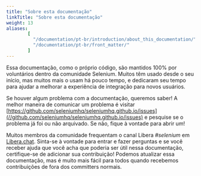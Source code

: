 ```yaml
---
title: "Sobre esta documentação"
linkTitle: "Sobre esta documentação"
weight: 13
aliases: 
        [
          "/documentation/pt-br/introduction/about_this_documentation/",
          "/documentation/pt-br/front_matter/"
        ]  
---
```


Essa documentação, como o próprio código, são mantidos 100% por voluntários
dentro da comunidade Selenium.
Muitos têm usado desde o seu início,
mas muitos mais o usam há pouco tempo,
e dedicaram seu tempo para ajudar a melhorar a experiência de integração
para novos usuários.

Se houver algum problema com a documentação, queremos saber!
A melhor maneira de comunicar um problema é visitar
[https://github.com/seleniumhq/seleniumhq.github.io/issues](//github.com/seleniumhq/seleniumhq.github.io/issues)
e pesquise se o problema já foi ou não arquivado.
Se não, fique à vontade para abrir um!

Muitos membros da comunidade frequentam
o canal Libera _#selenium_ em [Libera.chat](https://libera.chat/).
Sinta-se à vontade para entrar e fazer perguntas
e se você receber ajuda que você acha que poderia ser útil nessa documentação,
certifique-se de adicionar sua contribuição!
Podemos atualizar essa documentação,
mas é muito mais fácil para todos quando recebemos contribuições
de fora dos committers normais.



